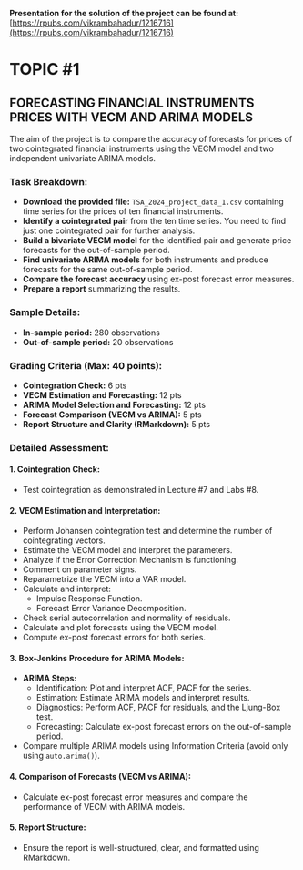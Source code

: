 **Presentation for the solution of the project can be found at:**  
[https://rpubs.com/vikrambahadur/1216716](https://rpubs.com/vikrambahadur/1216716)

# TOPIC #1  
## FORECASTING FINANCIAL INSTRUMENTS PRICES WITH VECM AND ARIMA MODELS

The aim of the project is to compare the accuracy of forecasts for prices of two cointegrated financial instruments using the VECM model and two independent univariate ARIMA models.  

### Task Breakdown:
- **Download the provided file:** `TSA_2024_project_data_1.csv` containing time series for the prices of ten financial instruments.
- **Identify a cointegrated pair** from the ten time series. You need to find just one cointegrated pair for further analysis.
- **Build a bivariate VECM model** for the identified pair and generate price forecasts for the out-of-sample period.
- **Find univariate ARIMA models** for both instruments and produce forecasts for the same out-of-sample period.
- **Compare the forecast accuracy** using ex-post forecast error measures.
- **Prepare a report** summarizing the results.

### Sample Details:
- **In-sample period:** 280 observations  
- **Out-of-sample period:** 20 observations  

### Grading Criteria (Max: 40 points):
- **Cointegration Check:** 6 pts  
- **VECM Estimation and Forecasting:** 12 pts  
- **ARIMA Model Selection and Forecasting:** 12 pts  
- **Forecast Comparison (VECM vs ARIMA):** 5 pts  
- **Report Structure and Clarity (RMarkdown):** 5 pts  

### Detailed Assessment:
#### 1. **Cointegration Check:**
   - Test cointegration as demonstrated in Lecture #7 and Labs #8.

#### 2. **VECM Estimation and Interpretation:**
   - Perform Johansen cointegration test and determine the number of cointegrating vectors.
   - Estimate the VECM model and interpret the parameters.
   - Analyze if the Error Correction Mechanism is functioning.
   - Comment on parameter signs.
   - Reparametrize the VECM into a VAR model.
   - Calculate and interpret:
     - Impulse Response Function.
     - Forecast Error Variance Decomposition.
   - Check serial autocorrelation and normality of residuals.
   - Calculate and plot forecasts using the VECM model.
   - Compute ex-post forecast errors for both series.

#### 3. **Box-Jenkins Procedure for ARIMA Models:**
   - **ARIMA Steps:**
     - Identification: Plot and interpret ACF, PACF for the series.
     - Estimation: Estimate ARIMA models and interpret results.
     - Diagnostics: Perform ACF, PACF for residuals, and the Ljung-Box test.
     - Forecasting: Calculate ex-post forecast errors on the out-of-sample period.
   - Compare multiple ARIMA models using Information Criteria (avoid only using `auto.arima()`).

#### 4. **Comparison of Forecasts (VECM vs ARIMA):**
   - Calculate ex-post forecast error measures and compare the performance of VECM with ARIMA models.

#### 5. **Report Structure:**
   - Ensure the report is well-structured, clear, and formatted using RMarkdown.

